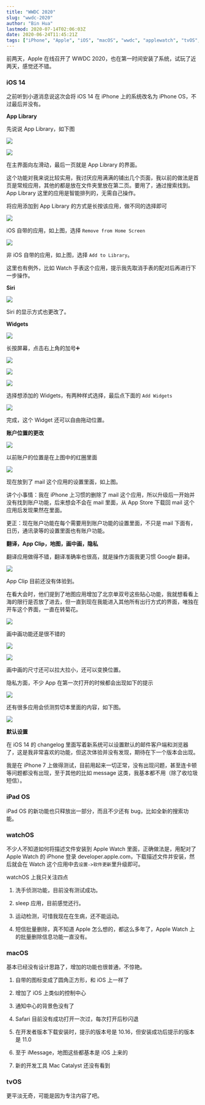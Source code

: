 ```yaml
---
title: "WWDC 2020"
slug: "wwdc-2020"
author: "Bin Hua"
lastmod: 2020-07-14T02:06:03Z
date: 2020-06-24T11:45:21Z
tags: ["iPhone", "Apple", "iOS", "macOS", "wwdc", "applewatch", "tvOS", "代码", "apple developer", "iPad", "2020", "14", "watchOS", "iPadOS"]
---
```


前两天，Apple 在线召开了 WWDC 2020，也在第一时间安装了系统，试玩了近两天，感觉还不错。

### iOS 14

之前听到小道消息说这次会将 iOS 14 在 iPhone 上的系统改名为 iPhone OS，不过最后并没有。

**App Library**

先说说 App Library，如下图

![](/imgs/wwdc-2020-7826.PNG)

![](/imgs/wwdc-2020-7827.PNG)

在主界面向左滑动，最后一页就是 App Library 的界面。

这个功能对我来说比较实用，我讨厌应用满满的铺出几个页面，我以前的做法是首页是常规应用，其他的都是放在文件夹里放在第二页。要用了，通过搜索找到。App Library 这里的应用是智能排列的，无需自己操作。

将应用添加到 App Library 的方式是长按该应用，做不同的选择即可

![](/imgs/wwdc-2020-7836.PNG)

iOS 自带的应用，如上图，选择 `Remove from Home Screen`

![](/imgs/wwdc-2020-7837.PNG)

非 iOS 自带的应用，如上图，选择 `Add to Library`。

这里也有例外，比如 Watch 手表这个应用，提示我先取消手表的配对后再进行下一步操作。

**Siri**

![](/imgs/wwdc-2020-7824.PNG)

Siri 的显示方式也更改了。

**Widgets**

![](/imgs/wwdc-2020-7828.PNG)

长按屏幕，点击右上角的加号➕

![](/imgs/wwdc-2020-7830.PNG)

![](/imgs/wwdc-2020-7831.PNG)

![](/imgs/wwdc-2020-7832.PNG)

选择想添加的 Widgets，有两种样式选择，最后点下面的 `Add Widgets`

![](/imgs/wwdc-2020-7833.PNG)

完成，这个 Widget 还可以自由拖动位置。

**账户位置的更改**

![](/imgs/wwdc-2020-7834.png)

以前账户的位置是在上图中的红圈里面

![](/imgs/wwdc-2020-7835.png)

现在放到了 mail 这个应用的设置里面，如上图。

讲个小事情：我在 iPhone 上习惯的删除了 mail 这个应用，所以升级后一开始并没有找到账户功能，后来想会不会在 mail 里面，从 App Store 下载回 mail 这个应用后发现果然在里面。

更正：现在账户功能在每个需要用到账户功能的设置里面，不只是 mail 下面有，日历，通讯录等的设置里面也有账户功能。

**翻译，App Clip，地图，画中画，隐私**

翻译应用做得不错，翻译准确率也很高，就是操作方面我更习惯 Google 翻译。

![](/imgs/wwdc-2020-7839.PNG)

App Clip 目前还没有体验到。

在看大会时，他们提到了地图应用增加了北京单双号这些贴心功能，我就想看看上海的限行是否放了进去，但一直到现在我能进入其他所有出行方式的界面，唯独在开车这个界面，一直在转菊花。

![](/imgs/wwdc-2020-7838.PNG)

画中画功能还是很不错的

![](/imgs/wwdc-2020-7841.PNG)

![](/imgs/wwdc-2020-7842.PNG)

画中画的尺寸还可以拉大拉小，还可以变换位置。

隐私方面，不少 App 在第一次打开的时候都会出现如下的提示

![](/imgs/wwdc-2020-7840.PNG)

还有很多应用会侦测剪切本里面的内容，如下图。

![](/imgs/wwdc-2020-7845.PNG)

**默认设置**

在 iOS 14 的 changelog 里面写着新系统可以设置默认的邮件客户端和浏览器了，这是我非常喜欢的功能，但这次体验并没有发现，期待在下一个版本会出现。

我是在 iPhone 7 上做得测试，目前用起来一切正常，没有出现问题，甚至连卡顿等问题都没有出现，至于其他的比如 message 这类，我基本都不用（除了收垃圾短信）。

### iPad OS

iPad OS 的新功能也只释放出一部分，而且不少还有 bug，比如全新的搜索功能。

### watchOS

不少人不知道如何将描述文件安装到 Apple Watch 里面，正确做法是，用配对了 Apple Watch 的 iPhone 登录 developer.apple.com，下载描述文件并安装，然后就会在 Watch 这个应用中去`设置->软件更新`里升级即可。

watchOS 上我只关注四点

1. 洗手侦测功能，目前没有测试成功。

2. sleep 应用，目前感觉还行。

3. 运动检测，可惜我现在在生病，还不能运动。

4. 短信批量删除，真不知道 Apple 怎么想的，都这么多年了，Apple Watch 上的批量删除信息功能一直没有。

### macOS

基本已经没有设计思路了，增加的功能也很普通，不惊艳。

1. 自带的图标变成了圆角正方形，和 iOS 上一样了

2. 增加了 iOS 上类似的控制中心

3. 通知中心的背景色没有了

4. Safari 目前没有成功打开一次过，每次打开后秒闪退

5. 在开发者版本下载安装时，提示的版本号是 10.16，但安装成功后提示的版本是 11.0

6. 至于 iMessage，地图这些都基本是 iOS 上来的

7. 新的开发工具 Mac Catalyst 还没有看到

### tvOS

更平淡无奇，可能是因为专注内容了吧。